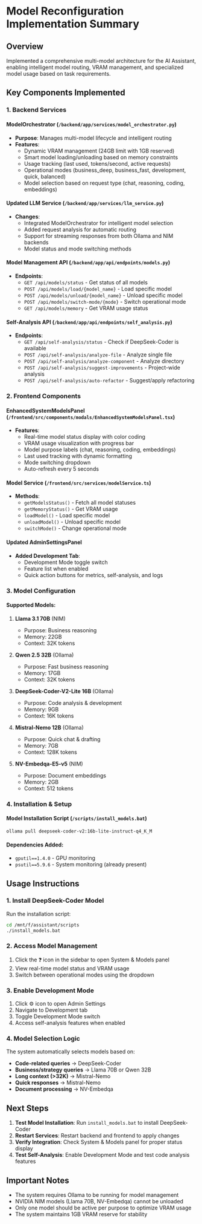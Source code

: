 # Model Reconfiguration Implementation Summary

## Overview
Implemented a comprehensive multi-model architecture for the AI Assistant, enabling intelligent model routing, VRAM management, and specialized model usage based on task requirements.

## Key Components Implemented

### 1. Backend Services

#### ModelOrchestrator (`/backend/app/services/model_orchestrator.py`)
- **Purpose**: Manages multi-model lifecycle and intelligent routing
- **Features**:
  - Dynamic VRAM management (24GB limit with 1GB reserved)
  - Smart model loading/unloading based on memory constraints
  - Usage tracking (last used, tokens/second, active requests)
  - Operational modes (business_deep, business_fast, development, quick, balanced)
  - Model selection based on request type (chat, reasoning, coding, embeddings)

#### Updated LLM Service (`/backend/app/services/llm_service.py`)
- **Changes**: 
  - Integrated ModelOrchestrator for intelligent model selection
  - Added request analysis for automatic routing
  - Support for streaming responses from both Ollama and NIM backends
  - Model status and mode switching methods

#### Model Management API (`/backend/app/api/endpoints/models.py`)
- **Endpoints**:
  - `GET /api/models/status` - Get status of all models
  - `POST /api/models/load/{model_name}` - Load specific model
  - `POST /api/models/unload/{model_name}` - Unload specific model
  - `POST /api/models/switch-mode/{mode}` - Switch operational mode
  - `GET /api/models/memory` - Get VRAM usage status

#### Self-Analysis API (`/backend/app/api/endpoints/self_analysis.py`)
- **Endpoints**:
  - `GET /api/self-analysis/status` - Check if DeepSeek-Coder is available
  - `POST /api/self-analysis/analyze-file` - Analyze single file
  - `POST /api/self-analysis/analyze-component` - Analyze directory
  - `POST /api/self-analysis/suggest-improvements` - Project-wide analysis
  - `POST /api/self-analysis/auto-refactor` - Suggest/apply refactoring

### 2. Frontend Components

#### EnhancedSystemModelsPanel (`/frontend/src/components/modals/EnhancedSystemModelsPanel.tsx`)
- **Features**:
  - Real-time model status display with color coding
  - VRAM usage visualization with progress bar
  - Model purpose labels (chat, reasoning, coding, embeddings)
  - Last used tracking with dynamic formatting
  - Mode switching dropdown
  - Auto-refresh every 5 seconds

#### Model Service (`/frontend/src/services/modelService.ts`)
- **Methods**:
  - `getModelsStatus()` - Fetch all model statuses
  - `getMemoryStatus()` - Get VRAM usage
  - `loadModel()` - Load specific model
  - `unloadModel()` - Unload specific model
  - `switchMode()` - Change operational mode

#### Updated AdminSettingsPanel
- **Added Development Tab**:
  - Development Mode toggle switch
  - Feature list when enabled
  - Quick action buttons for metrics, self-analysis, and logs

### 3. Model Configuration

#### Supported Models:
1. **Llama 3.1 70B** (NIM)
   - Purpose: Business reasoning
   - Memory: 22GB
   - Context: 32K tokens

2. **Qwen 2.5 32B** (Ollama)
   - Purpose: Fast business reasoning
   - Memory: 17GB
   - Context: 32K tokens

3. **DeepSeek-Coder-V2-Lite 16B** (Ollama)
   - Purpose: Code analysis & development
   - Memory: 9GB
   - Context: 16K tokens

4. **Mistral-Nemo 12B** (Ollama)
   - Purpose: Quick chat & drafting
   - Memory: 7GB
   - Context: 128K tokens

5. **NV-Embedqa-E5-v5** (NIM)
   - Purpose: Document embeddings
   - Memory: 2GB
   - Context: 512 tokens

### 4. Installation & Setup

#### Model Installation Script (`/scripts/install_models.bat`)
```batch
ollama pull deepseek-coder-v2:16b-lite-instruct-q4_K_M
```

#### Dependencies Added:
- `gputil==1.4.0` - GPU monitoring
- `psutil==5.9.6` - System monitoring (already present)

## Usage Instructions

### 1. Install DeepSeek-Coder Model
Run the installation script:
```bash
cd /mnt/f/assistant/scripts
./install_models.bat
```

### 2. Access Model Management
1. Click the ❓ icon in the sidebar to open System & Models panel
2. View real-time model status and VRAM usage
3. Switch between operational modes using the dropdown

### 3. Enable Development Mode
1. Click ⚙️ icon to open Admin Settings
2. Navigate to Development tab
3. Toggle Development Mode switch
4. Access self-analysis features when enabled

### 4. Model Selection Logic
The system automatically selects models based on:
- **Code-related queries** → DeepSeek-Coder
- **Business/strategy queries** → Llama 70B or Qwen 32B
- **Long context (>32K)** → Mistral-Nemo
- **Quick responses** → Mistral-Nemo
- **Document processing** → NV-Embedqa

## Next Steps

1. **Test Model Installation**: Run `install_models.bat` to install DeepSeek-Coder
2. **Restart Services**: Restart backend and frontend to apply changes
3. **Verify Integration**: Check System & Models panel for proper status display
4. **Test Self-Analysis**: Enable Development Mode and test code analysis features

## Important Notes

- The system requires Ollama to be running for model management
- NVIDIA NIM models (Llama 70B, NV-Embedqa) cannot be unloaded
- Only one model should be active per purpose to optimize VRAM usage
- The system maintains 1GB VRAM reserve for stability